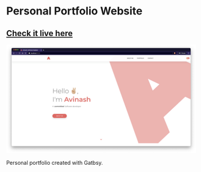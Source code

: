 # Personal Portfolio Website

## [Check it live here](https://avicodes.netlify.app/)

![Thumbnail](thumbnail.png)

Personal portfolio created with Gatbsy.
